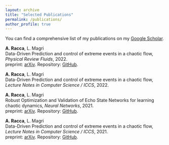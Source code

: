 ```yaml
---
layout: archive
title: "Selected Publications"
permalink: /publications/
author_profile: true
---
```


You can find a comprehensive list of my publications on my [Google Scholar](https://scholar.google.com/citations?user=fV83bm8AAAAJ&hl=en&oi=ao).


__A. Racca__, L. Magri  
Data-Driven Prediction and control of extreme events in a chaotic flow, _Physical Review Fluids_, 2022.  
preprint: [arXiv](https://arxiv.org/abs/2204.11682). Repository: [GitHub](https://github.com/MagriLab/ESN-MFE).

__A. Racca__, L. Magri  
Data-Driven Prediction and control of extreme events in a chaotic flow, _Lecture Notes in Computer Science / ICCS_, 2022.  

__A. Racca__, L. Magri  
Robust Optimization and Validation of Echo State Networks for learning chaotic dynamics, _Neural Networks_, 2021.  
preprint: [arXiv](https://arxiv.org/abs/2103.03174v2). Repository: [GitHub](https://github.com/MagriLab/Robust-Validation-ESN).

__A. Racca__, L. Magri  
Data-Driven Prediction and control of extreme events in a chaotic flow, _Lecture Notes in Computer Science / ICCS_, 2021.  
preprint: [arXiv](https://arxiv.org/abs/2103.03174v2). Repository: [GitHub](https://github.com/MagriLab/Robust-Validation-ESN).

<!---
{% include base_path %}

{% for post in site.publications reversed %}
  {% include archive-single.html %}
{% endfor %}
--->
